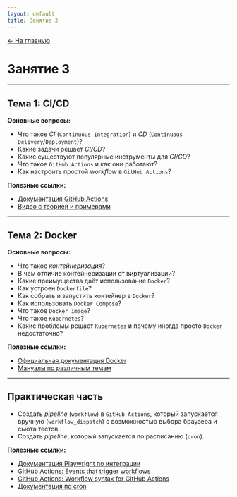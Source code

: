 ```yaml
---
layout: default
title: Занятие 3
---
```

<a href="{{ site.baseurl }}" class="main-link-home">&#8592; На главную</a>

# Занятие 3

---

## Тема 1: CI/CD

**Основные вопросы:**
- Что такое *CI* (`Continuous Integration`) и *CD* (`Continuous Delivery`/`Deployment`)?
- Какие задачи решает *CI/CD*?
- Какие существуют популярные инструменты для *CI/CD*?
- Что такое `GitHub Actions` и как они работают?
- Как настроить простой *workflow* в `GitHub Actions`?

**Полезные ссылки:**
- [Документация GitHub Actions](https://docs.github.com/en/actions)
- [Видео с теорией и примерами](https://www.youtube.com/watch?v=e0A2hDObLmg)

---

## Тема 2: Docker

**Основные вопросы:**
- Что такое *контейнеризация*?
- В чем отличие контейнеризации от виртуализации?
- Какие преимущества даёт использование `Docker`?
- Как устроен `Dockerfile`?
- Как собрать и запустить контейнер в `Docker`?
- Как использовать `Docker Compose`?
- Что такое `Docker image`?
- Что такое `Kubernetes`?
- Какие проблемы решает `Kubernetes` и почему иногда просто `Docker` недостаточно?

**Полезные ссылки:**
- [Официальная документация Docker](https://docs.docker.com/)
- [Мануалы по различным темам](https://docs.docker.com/manuals/)

---

## Практическая часть

- Создать *pipeline* (`workflow`) в `GitHub Actions`, который запускается вручную (`workflow_dispatch`) с возможностью выбора браузера и сьюта тестов.
- Создать *pipeline*, который запускается по расписанию (`cron`).

**Полезные ссылки:**
- [Документация Playwright по интеграции](https://playwright.dev/docs/ci-intro#setting-up-github-actions)
- [GitHub Actions: Events that trigger workflows](https://docs.github.com/en/actions/using-workflows/events-that-trigger-workflows)
- [GitHub Actions: Workflow syntax for GitHub Actions](https://docs.github.com/en/actions/using-workflows/workflow-syntax-for-github-actions)
- [Документация по cron](https://crontab.guru/) 